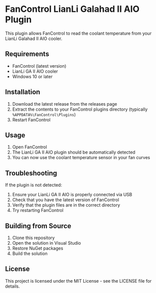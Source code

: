# FanControl LianLi Galahad II AIO Plugin

This plugin allows FanControl to read the coolant temperature from your LianLi Galahad II AIO cooler.

## Requirements

- FanControl (latest version)
- LianLi GA II AIO cooler
- Windows 10 or later

## Installation

1. Download the latest release from the releases page
2. Extract the contents to your FanControl plugins directory (typically `%APPDATA%\FanControl\Plugins`)
3. Restart FanControl

## Usage

1. Open FanControl
2. The LianLi GA II AIO plugin should be automatically detected
3. You can now use the coolant temperature sensor in your fan curves

## Troubleshooting

If the plugin is not detected:
1. Ensure your LianLi GA II AIO is properly connected via USB
2. Check that you have the latest version of FanControl
3. Verify that the plugin files are in the correct directory
4. Try restarting FanControl

## Building from Source

1. Clone this repository
2. Open the solution in Visual Studio
3. Restore NuGet packages
4. Build the solution

## License

This project is licensed under the MIT License - see the LICENSE file for details. 
